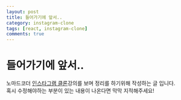 ```yaml
---
layout: post
title: 들어가기에 앞서..
category: instagram-clone
tags: [react, instagram-clone]
comments: true
---
```


# 들어가기에 앞서..

노마드코더 [인스타그램 클론](https://nomadcoders.co/instaclone/lectures/343)강의를 보며 정리를 하기위해 작성하는 글 입니다. <br>
혹시 수정해야하는 부분이 있는 내용이 나온다면 막막 지적해주세요!